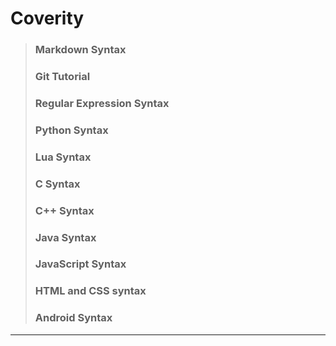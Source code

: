 # Coverity

> ### Markdown Syntax
> ### Git Tutorial
> ### Regular Expression Syntax
> ### Python Syntax
> ### Lua Syntax
> ### C Syntax
> ### C++ Syntax
> ### Java Syntax
> ### JavaScript Syntax
> ### HTML and CSS syntax
> ### Android Syntax

---

